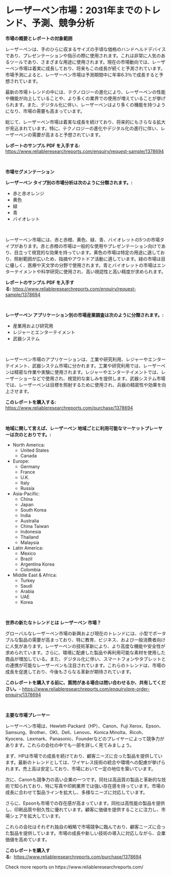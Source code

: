 <p><h1>レーザーペン市場：2031年までのトレンド、予測、競争分析</h1></p><p><strong>市場の概要とレポートの対象範囲</strong></p>
<p><p>レーザーペンは、手のひらに収まるサイズの手頃な価格のハンドヘルドデバイスであり、プレゼンテーションや指示の際に使用されます。これは非常に人気のあるツールであり、さまざまな用途に使用されます。現在の市場動向では、レーザーペン市場は着実に成長しており、将来もこの成長が続くと予測されています。市場予測によると、レーザーペン市場は予測期間中に年率6.3％で成長すると予想されています。</p><p>最新の市場トレンドの中には、テクノロジーの進化により、レーザーペンの性能や機能が向上していることや、より多くの業界での使用が増えていることが挙げられます。また、デジタル化に伴い、レーザーペンはより多くの機能を持つようになり、市場の需要も高まっています。</p><p>総じて、レーザーペン市場は着実な成長を続けており、将来的にもさらなる拡大が見込まれています。特に、テクノロジーの進化やデジタル化の進行に伴い、レーザーペンの需要が高まると予想されています。</p></p>
<p><strong>レポートのサンプル PDF を入手する:</strong> <a href="https://www.reliableresearchreports.com/enquiry/request-sample/1378694">https://www.reliableresearchreports.com/enquiry/request-sample/1378694</a></p>
<p>&nbsp;</p>
<p><strong>市場セグメンテーション</strong></p>
<p><strong>レーザーペン タイプ別の市場分析は次のように分類されます。:</strong></p>
<p><ul><li>赤と赤オレンジ</li><li>黄色</li><li>緑</li><li>青</li><li>バイオレット</li></ul></p>
<p>&nbsp;</p>
<p><p>レーザーペン市場には、赤と赤橙、黄色、緑、青、バイオレットの5つの市場タイプがあります。赤と赤橙の市場は一般的な使用やプレゼンテーション向けであり、目立って視覚的な効果を持っています。黄色の市場は特定の用途に適しており、照射範囲が広いため、指摘やアウトドア活動に適しています。緑の市場は目に優しく、医療や天文学の分野で使用されます。青とバイオレットの市場はエンターテイメントや科学研究に使用され、高い視認性と高い精度が求められます。</p></p>
<p><strong>レポートのサンプル PDF を入手する:</strong>&nbsp;<a href="https://www.reliableresearchreports.com/enquiry/request-sample/1378694">https://www.reliableresearchreports.com/enquiry/request-sample/1378694</a></p>
<p>&nbsp;</p>
<p><strong> レーザーペン アプリケーション別の市場産業調査は次のように分類されます。:</strong></p>
<p><ul><li>産業用および研究用</li><li>レジャーとエンターテイメント</li><li>武器システム</li></ul></p>
<p>&nbsp;</p>
<p><p>レーザーペン市場のアプリケーションは、工業や研究利用、レジャーやエンターテイメント、武器システム市場に分かれます。工業や研究利用では、レーザーペンは精密な作業や実験に使用されます。レジャーやエンターテイメントでは、レーザーショーなどで使用され、視覚的な楽しみを提供します。武器システム市場では、レーザーペンは目標を照射するために使用され、兵器の精密性や効果を向上させます。</p></p>
<p><strong>このレポートを購入する:</strong>&nbsp; <a href="https://www.reliableresearchreports.com/purchase/1378694">https://www.reliableresearchreports.com/purchase/1378694</a></p>
<p>&nbsp;</p>
<p><strong>地域に関して言えば、レーザーペン 地域ごとに利用可能なマーケットプレーヤーは次のとおりです。:</strong></p>
<p><ul>
    <li>
        North America:
        <ul>
            <li>United States</li>
            <li>Canada</li>
        </ul>
    </li>
    <li>
        Europe:
        <ul>
            <li>Germany</li>
            <li>France</li>
            <li>U.K.</li>
            <li>Italy</li>
            <li>Russia</li>
        </ul>
    </li>
    <li>
        Asia-Pacific:
        <ul>
            <li>China</li>
            <li>Japan</li>
            <li>South Korea</li>
            <li>India</li>
            <li>Australia</li>
            <li>China Taiwan</li>
            <li>Indonesia</li>
            <li>Thailand</li>
            <li>Malaysia</li>
        </ul>
    </li>
    <li>
        Latin America:
        <ul>
            <li>Mexico</li>
            <li>Brazil</li>
            <li>Argentina Korea</li>
            <li>Colombia</li>
        </ul>
    </li>
    <li>
        Middle East & Africa:
        <ul>
            <li>Turkey</li>
            <li>Saudi</li>
            <li>Arabia</li>
            <li>UAE</li>
            <li>Korea</li>
        </ul>
    </li>
    </ul></p>
<p>&nbsp;</p>
<p><strong>世界の新たなトレンドとは レーザーペン 市場？</strong></p>
<p><p>グローバルなレーザーペン市場の新興および現在のトレンドには、小型でポータブルな製品の需要が高まっており、特に教育、ビジネス、および一般消費者向けに人気があります。レーザーペンの技術革新により、より高度な機能や安全性が求められています。さらに、環境に配慮した製品や再利用可能な素材を使用した商品が増加している。また、デジタル化に伴い、スマートフォンやタブレットとの連携が可能なレーザーペンも注目されています。これらのトレンドは、市場の成長を促進しており、今後もさらなる革新が期待されています。</p></p>
<p><strong>このレポートを購入する前に、質問がある場合は問い合わせるか、共有してください。</strong>- <a href="https://www.reliableresearchreports.com/enquiry/pre-order-enquiry/1378694">https://www.reliableresearchreports.com/enquiry/pre-order-enquiry/1378694</a></p>
<p>&nbsp;</p>
<p><strong>主要な市場プレーヤー</strong></p>
<p><p>レーザーペン市場は、Hewlett-Packard（HP）、Canon、Fuji Xerox、Epson、Samsung、Brother、OKI、Dell、Lenovo、Konica Minolta、Ricoh、Kyocera、Lexmark、Panasonic、Founderなどのプレイヤーによって競争力があります。これらの会社の中でも一部を詳しく見てみましょう。</p><p>まず、HPは市場での成長を続けており、顧客ニーズに合った製品を提供しています。最新のトレンドとしては、ワイヤレス技術の統合や環境への配慮が挙げられます。売上高は安定しており、市場において一定の地位を築いています。</p><p>次に、Canonも競争力の高い企業の一つです。同社は高品質の製品と革新的な技術で知られており、特に写真や印刷業界では強い存在感を持っています。市場の成長に合わせて製品ラインを拡大し、多様なニーズに対応しています。</p><p>さらに、Epsonも市場での存在感が高まっています。同社は高性能の製品を提供し、印刷品質や耐久性に優れています。顧客に価値を提供することに注力し、市場シェアを拡大しています。</p><p>これらの会社はそれぞれ独自の戦略で市場競争に臨んでおり、顧客ニーズに合った製品を提供しています。市場の成長や新しい技術の導入に対応しながら、企業価値を高めています。</p></p>
<p><strong>このレポートを購入する:</strong>&nbsp;&nbsp;<a href="https://www.reliableresearchreports.com/purchase/1378694">https://www.reliableresearchreports.com/purchase/1378694</a></p>
<p>Check more reports on https://www.reliableresearchreports.com/</p>